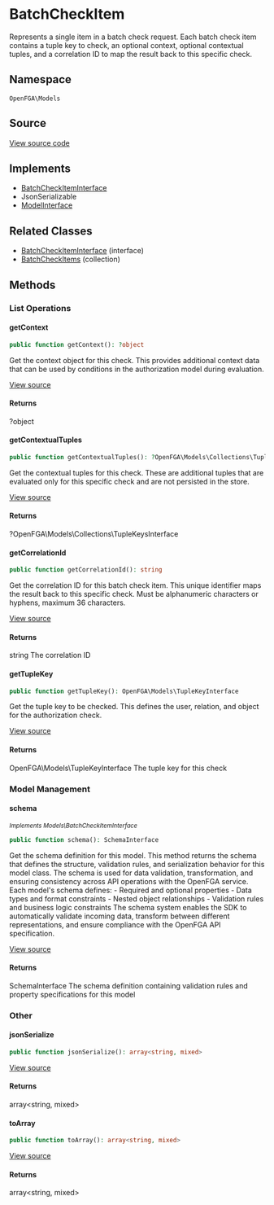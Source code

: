 # BatchCheckItem

Represents a single item in a batch check request. Each batch check item contains a tuple key to check, an optional context, optional contextual tuples, and a correlation ID to map the result back to this specific check.

## Namespace
`OpenFGA\Models`

## Source
[View source code](https://github.com/evansims/openfga-php/blob/main/src/Models/BatchCheckItem.php)

## Implements
* [BatchCheckItemInterface](BatchCheckItemInterface.md)
* JsonSerializable
* [ModelInterface](ModelInterface.md)

## Related Classes
* [BatchCheckItemInterface](Models/BatchCheckItemInterface.md) (interface)
* [BatchCheckItems](Models/Collections/BatchCheckItems.md) (collection)



## Methods

                                                                                                                        
### List Operations
#### getContext


```php
public function getContext(): ?object
```

Get the context object for this check. This provides additional context data that can be used by conditions in the authorization model during evaluation.

[View source](https://github.com/evansims/openfga-php/blob/main/src/Models/BatchCheckItem.php#L187)


#### Returns
?object

#### getContextualTuples


```php
public function getContextualTuples(): ?OpenFGA\Models\Collections\TupleKeysInterface
```

Get the contextual tuples for this check. These are additional tuples that are evaluated only for this specific check and are not persisted in the store.

[View source](https://github.com/evansims/openfga-php/blob/main/src/Models/BatchCheckItem.php#L196)


#### Returns
?OpenFGA\Models\Collections\TupleKeysInterface

#### getCorrelationId


```php
public function getCorrelationId(): string
```

Get the correlation ID for this batch check item. This unique identifier maps the result back to this specific check. Must be alphanumeric characters or hyphens, maximum 36 characters.

[View source](https://github.com/evansims/openfga-php/blob/main/src/Models/BatchCheckItem.php#L205)


#### Returns
string
 The correlation ID

#### getTupleKey


```php
public function getTupleKey(): OpenFGA\Models\TupleKeyInterface
```

Get the tuple key to be checked. This defines the user, relation, and object for the authorization check.

[View source](https://github.com/evansims/openfga-php/blob/main/src/Models/BatchCheckItem.php#L214)


#### Returns
OpenFGA\Models\TupleKeyInterface
 The tuple key for this check

### Model Management
#### schema

*<small>Implements Models\BatchCheckItemInterface</small>*  

```php
public function schema(): SchemaInterface
```

Get the schema definition for this model. This method returns the schema that defines the structure, validation rules, and serialization behavior for this model class. The schema is used for data validation, transformation, and ensuring consistency across API operations with the OpenFGA service. Each model&#039;s schema defines: - Required and optional properties - Data types and format constraints - Nested object relationships - Validation rules and business logic constraints The schema system enables the SDK to automatically validate incoming data, transform between different representations, and ensure compliance with the OpenFGA API specification.

[View source](https://github.com/evansims/openfga-php/blob/main/src/Models/ModelInterface.php#L52)


#### Returns
SchemaInterface
 The schema definition containing validation rules and property specifications for this model

### Other
#### jsonSerialize


```php
public function jsonSerialize(): array<string, mixed>
```


[View source](https://github.com/evansims/openfga-php/blob/main/src/Models/BatchCheckItem.php#L225)


#### Returns
array&lt;string, mixed&gt;

#### toArray


```php
public function toArray(): array<string, mixed>
```


[View source](https://github.com/evansims/openfga-php/blob/main/src/Models/BatchCheckItem.php#L240)


#### Returns
array&lt;string, mixed&gt;

